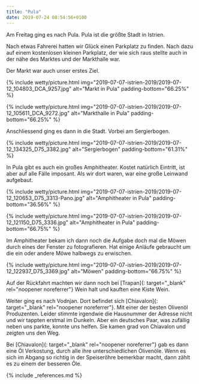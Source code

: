 ```yaml
---
title: "Pula"
date: 2019-07-24 08:54:56+0100
---
```


Am Freitag ging es nach Pula. Pula ist die größte Stadt in Istrien.

Nach etwas Fahrerei hatten wir Glück einen Parkplatz zu finden. Nach dazu auf einem kostenlosen kleinen Parkplatz, der wie sich raus stellte auch in der nähe des Marktes und der Markthalle war.

Der Markt war auch unser erstes Ziel. 

{% include wetty/picture.html img="2019-07-07-istrien-2019/2019-07-12_104803_DCA_9257.jpg" alt="Markt in Pula" padding-bottom="66.25%" %}

{% include wetty/picture.html img="2019-07-07-istrien-2019/2019-07-12_105611_DCA_9272.jpg" alt="Markthalle in Pula" padding-bottom="66.25%" %}

Anschliessend ging es dann in die Stadt. Vorbei am Sergierbogen.

{% include wetty/picture.html img="2019-07-07-istrien-2019/2019-07-12_134325_D75_3382.jpg" alt="Sergierbogen" padding-bottom="61.31%" %}

In Pula gibt es auch ein großes Amphitheater. Kostet natürlich Eintritt, ist aber auf alle Fälle imposant. Als wir dort waren, war eine große Leinwand aufgebaut.


{% include wetty/picture.html img="2019-07-07-istrien-2019/2019-07-12_120653_D75_3313-Pano.jpg" alt="Amphitheater in Pula" padding-bottom="36.56%" %}


{% include wetty/picture.html img="2019-07-07-istrien-2019/2019-07-12_121150_D75_3336.jpg" alt="Amphitheater in Pula" padding-bottom="66.75%" %}

Im Amphitheater bekam ich dann noch die Aufgabe doch mal die Möwen durch eines der Fenster zu fotografieren. Hat einige Anläufe gebraucht um die ein oder andere Möwe halbwegs zu erwischen.


{% include wetty/picture.html img="2019-07-07-istrien-2019/2019-07-12_122937_D75_3369.jpg" alt="Möwen" padding-bottom="66.75%" %}

Auf der Rückfahrt machten wir dann noch bei [Trapan]{: target="_blank" rel="noopener noreferrer"} Wein halt und kauften eine Kiste Wein.

Weiter ging es nach Vodnjan. Dort befindet sich [Chiavalon]{: target="_blank" rel="noopener noreferrer"}. Mit einer der besten Olivenöl Produzenten. Leider stimmte irgendwie die Hausnummer der Adresse nicht und wir tappten erstmal im Dunkeln. Aber ein deutsches Paar, was zufällig neben uns parkte, konnte uns helfen. Sie kamen grad von Chiavalon und zeigten uns den Weg.

Bei [Chiavalon]{: target="_blank" rel="noopener noreferrer"} gab es dann eine Öl Verkostung, durch alle ihre unterschiedlichen Ölivenöle. Wenn es sich im Abgang so richtig in der Speiseröhre bemerkbar macht, dann zählt es zu einem der besseren Öle.

{% include _references.md %}

